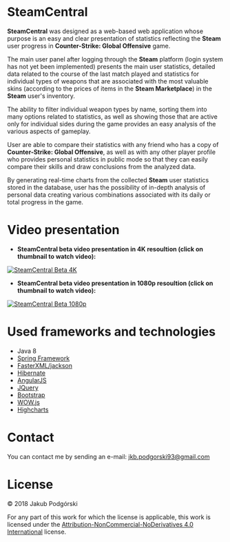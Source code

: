 # SteamCentral
<b>SteamCentral</b> was designed as a web-based web application whose purpose is an easy and clear presentation of statistics reflecting the <b>Steam</b> user progress in <b>Counter-Strike: Global Offensive</b> game. 

The main user panel after logging through the <b>Steam</b> platform (login system has not yet been implemented) presents the main user statistics, detailed data related to the course of the last match played and statistics for individual types of weapons that are associated with the most valuable skins (according to the prices of items in the <b>Steam Marketplace</b>) in the <b>Steam</b> user's inventory. 

The ability to filter individual weapon types by name, sorting them into many options related to statistics, as well as showing those that are active only for individual sides during the game provides an easy analysis of the various aspects of gameplay. 

User are able to compare their statistics with any friend who has a copy of <b>Counter-Strike: Global Offensive</b>, as well as with any other player profile who provides personal statistics in public mode so that they can easily compare their skills and draw conclusions from the analyzed data. 

By generating real-time charts from the collected <b>Steam</b> user statistics stored in the database, user has the possibility of in-depth analysis of personal data creating various combinations associated with its daily or total progress in the game.

# Video presentation
<ul>
  <li><b>SteamCentral beta video presentation in 4K resoultion (click on thumbnail to watch video):</b></li>
</ul>

[![SteamCentral Beta 4K](http://www.g0ral.cba.pl/images/thumbnails/SteamCentral4Kv2.png)](https://www.youtube.com/watch?v=NKEFRZv8uDs)

<ul>
  <li><b>SteamCentral beta video presentation in 1080p resoultion (click on thumbnail to watch video):</b></li>
</ul>

[![SteamCentral Beta 1080p](http://www.g0ral.cba.pl/images/thumbnails/SteamCentral1080p.png)](https://www.youtube.com/watch?v=fgX0d54UPdM)

# Used frameworks and technologies
<ul>
  <li>Java 8</li>
  <li><a href="https://spring.io/" target="_blank">Spring Framework</a></li>
  <li><a href="https://github.com/FasterXML/jackson" target="_blank">FasterXML/jackson</a></li>
  <li><a href="http://hibernate.org/" target="_blank">Hibernate</a></li>
  <li><a href="https://angularjs.org/" target="_blank">AngularJS</a></li>
  <li><a href="https://jquery.com/" target="_blank">JQuery</a></li>
  <li><a href="https://getbootstrap.com/" target="_blank">Bootstrap</a></li>
  <li><a href="https://github.com/matthieua/WOW" target="_blank">WOW.js</a></li>
  <li><a href="https://www.highcharts.com/" target="_blank">Highcharts</a></li>  
</ul>

# Contact
You can contact me by sending an e-mail: <a href="mailto:jkb.podgorski93@gmail.com">jkb.podgorski93@gmail.com</a>

# License
© 2018 Jakub Podgórski

For any part of this work for which the license is applicable, this work is licensed under the <a href="https://creativecommons.org/licenses/by-nc-nd/4.0/" target="_blank">Attribution-NonCommercial-NoDerivatives 4.0 International</a> license.

